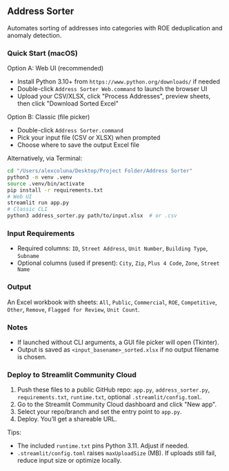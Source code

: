 ## Address Sorter

Automates sorting of addresses into categories with ROE deduplication and anomaly detection.

### Quick Start (macOS)

Option A: Web UI (recommended)

- Install Python 3.10+ from `https://www.python.org/downloads/` if needed
- Double-click `Address Sorter Web.command` to launch the browser UI
- Upload your CSV/XLSX, click "Process Addresses", preview sheets, then click "Download Sorted Excel"

Option B: Classic (file picker)

- Double-click `Address Sorter.command`
- Pick your input file (CSV or XLSX) when prompted
- Choose where to save the output Excel file

Alternatively, via Terminal:
```bash
cd "/Users/alexcoluna/Desktop/Project Folder/Address Sorter"
python3 -m venv .venv
source .venv/bin/activate
pip install -r requirements.txt
# Web UI
streamlit run app.py
# Classic CLI
python3 address_sorter.py path/to/input.xlsx  # or .csv
```

### Input Requirements
- Required columns: `ID`, `Street Address`, `Unit Number`, `Building Type`, `Subname`
- Optional columns (used if present): `City`, `Zip`, `Plus 4 Code`, `Zone`, `Street Name`

### Output
An Excel workbook with sheets: `All`, `Public`, `Commercial`, `ROE`, `Competitive`, `Other`, `Remove`, `Flagged for Review`, `Unit Count`.

### Notes
- If launched without CLI arguments, a GUI file picker will open (Tkinter).
- Output is saved as `<input_basename>_sorted.xlsx` if no output filename is chosen.

### Deploy to Streamlit Community Cloud
1. Push these files to a public GitHub repo: `app.py`, `address_sorter.py`, `requirements.txt`, `runtime.txt`, optional `.streamlit/config.toml`.
2. Go to the Streamlit Community Cloud dashboard and click "New app".
3. Select your repo/branch and set the entry point to `app.py`.
4. Deploy. You’ll get a shareable URL.

Tips:
- The included `runtime.txt` pins Python 3.11. Adjust if needed.
- `.streamlit/config.toml` raises `maxUploadSize` (MB). If uploads still fail, reduce input size or optimize locally.
